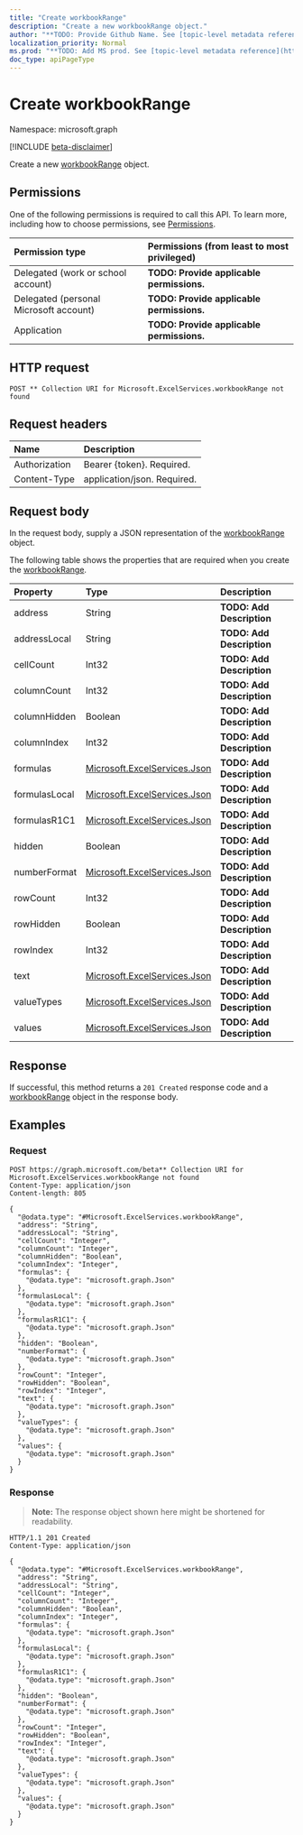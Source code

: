 ```yaml
---
title: "Create workbookRange"
description: "Create a new workbookRange object."
author: "**TODO: Provide Github Name. See [topic-level metadata reference](https://msgo.azurewebsites.net/add/document/guidelines/metadata.html#topic-level-metadata)**"
localization_priority: Normal
ms.prod: "**TODO: Add MS prod. See [topic-level metadata reference](https://msgo.azurewebsites.net/add/document/guidelines/metadata.html#topic-level-metadata)**"
doc_type: apiPageType
---
```


# Create workbookRange
Namespace: microsoft.graph

[!INCLUDE [beta-disclaimer](../../includes/beta-disclaimer.md)]

Create a new [workbookRange](../resources/workbookrange.md) object.

## Permissions
One of the following permissions is required to call this API. To learn more, including how to choose permissions, see [Permissions](/graph/permissions-reference).

|Permission type|Permissions (from least to most privileged)|
|:---|:---|
|Delegated (work or school account)|**TODO: Provide applicable permissions.**|
|Delegated (personal Microsoft account)|**TODO: Provide applicable permissions.**|
|Application|**TODO: Provide applicable permissions.**|

## HTTP request

<!-- {
  "blockType": "ignored"
}
-->
``` http
POST ** Collection URI for Microsoft.ExcelServices.workbookRange not found
```

## Request headers
|Name|Description|
|:---|:---|
|Authorization|Bearer {token}. Required.|
|Content-Type|application/json. Required.|

## Request body
In the request body, supply a JSON representation of the [workbookRange](../resources/workbookrange.md) object.

The following table shows the properties that are required when you create the [workbookRange](../resources/workbookrange.md).

|Property|Type|Description|
|:---|:---|:---|
|address|String|**TODO: Add Description**|
|addressLocal|String|**TODO: Add Description**|
|cellCount|Int32|**TODO: Add Description**|
|columnCount|Int32|**TODO: Add Description**|
|columnHidden|Boolean|**TODO: Add Description**|
|columnIndex|Int32|**TODO: Add Description**|
|formulas|[Microsoft.ExcelServices.Json](../resources/json.md)|**TODO: Add Description**|
|formulasLocal|[Microsoft.ExcelServices.Json](../resources/json.md)|**TODO: Add Description**|
|formulasR1C1|[Microsoft.ExcelServices.Json](../resources/json.md)|**TODO: Add Description**|
|hidden|Boolean|**TODO: Add Description**|
|numberFormat|[Microsoft.ExcelServices.Json](../resources/json.md)|**TODO: Add Description**|
|rowCount|Int32|**TODO: Add Description**|
|rowHidden|Boolean|**TODO: Add Description**|
|rowIndex|Int32|**TODO: Add Description**|
|text|[Microsoft.ExcelServices.Json](../resources/json.md)|**TODO: Add Description**|
|valueTypes|[Microsoft.ExcelServices.Json](../resources/json.md)|**TODO: Add Description**|
|values|[Microsoft.ExcelServices.Json](../resources/json.md)|**TODO: Add Description**|



## Response

If successful, this method returns a `201 Created` response code and a [workbookRange](../resources/workbookrange.md) object in the response body.

## Examples

### Request
<!-- {
  "blockType": "request",
  "name": "create_workbookrange_from_"
}
-->
``` http
POST https://graph.microsoft.com/beta** Collection URI for Microsoft.ExcelServices.workbookRange not found
Content-Type: application/json
Content-length: 805

{
  "@odata.type": "#Microsoft.ExcelServices.workbookRange",
  "address": "String",
  "addressLocal": "String",
  "cellCount": "Integer",
  "columnCount": "Integer",
  "columnHidden": "Boolean",
  "columnIndex": "Integer",
  "formulas": {
    "@odata.type": "microsoft.graph.Json"
  },
  "formulasLocal": {
    "@odata.type": "microsoft.graph.Json"
  },
  "formulasR1C1": {
    "@odata.type": "microsoft.graph.Json"
  },
  "hidden": "Boolean",
  "numberFormat": {
    "@odata.type": "microsoft.graph.Json"
  },
  "rowCount": "Integer",
  "rowHidden": "Boolean",
  "rowIndex": "Integer",
  "text": {
    "@odata.type": "microsoft.graph.Json"
  },
  "valueTypes": {
    "@odata.type": "microsoft.graph.Json"
  },
  "values": {
    "@odata.type": "microsoft.graph.Json"
  }
}
```


### Response
>**Note:** The response object shown here might be shortened for readability.
<!-- {
  "blockType": "response",
  "truncated": true,
  "@odata.type": "Microsoft.ExcelServices.workbookRange"
}
-->
``` http
HTTP/1.1 201 Created
Content-Type: application/json

{
  "@odata.type": "#Microsoft.ExcelServices.workbookRange",
  "address": "String",
  "addressLocal": "String",
  "cellCount": "Integer",
  "columnCount": "Integer",
  "columnHidden": "Boolean",
  "columnIndex": "Integer",
  "formulas": {
    "@odata.type": "microsoft.graph.Json"
  },
  "formulasLocal": {
    "@odata.type": "microsoft.graph.Json"
  },
  "formulasR1C1": {
    "@odata.type": "microsoft.graph.Json"
  },
  "hidden": "Boolean",
  "numberFormat": {
    "@odata.type": "microsoft.graph.Json"
  },
  "rowCount": "Integer",
  "rowHidden": "Boolean",
  "rowIndex": "Integer",
  "text": {
    "@odata.type": "microsoft.graph.Json"
  },
  "valueTypes": {
    "@odata.type": "microsoft.graph.Json"
  },
  "values": {
    "@odata.type": "microsoft.graph.Json"
  }
}
```

